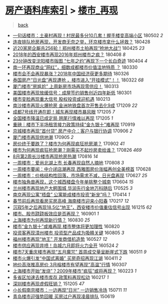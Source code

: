[房产语料库索引](../../README.md)  > [楼市_再现](楼市_再现.md)
====
> [back](../README.md)

- [一句话楼市：土豪村再现！村民最多分10几套！握手楼变高端小区](http://jkwz.applinzi.com/ittc/7098602932792722439.html#%E4%B8%80%E5%8F%A5%E8%AF%9D%E6%A5%BC%E5%B8%82%EF%BC%9A%E5%9C%9F%E8%B1%AA%E6%9D%91%E5%86%8D%E7%8E%B0%EF%BC%81%E6%9D%91%E6%B0%91%E6%9C%80%E5%A4%9A%E5%88%8610%E5%87%A0%E5%A5%97%EF%BC%81%E6%8F%A1%E6%89%8B%E6%A5%BC%E5%8F%98%E9%AB%98%E7%AB%AF%E5%B0%8F%E5%8C%BA) 180502 *2* 
- [连夜排队抢房再现，开发商无奈之举，环京楼市拿什么拯救？](http://jkwz.applinzi.com/ittc/7097068929203831824.html#%E8%BF%9E%E5%A4%9C%E6%8E%92%E9%98%9F%E6%8A%A2%E6%88%BF%E5%86%8D%E7%8E%B0%EF%BC%8C%E5%BC%80%E5%8F%91%E5%95%86%E6%97%A0%E5%A5%88%E4%B9%8B%E4%B8%BE%EF%BC%8C%E7%8E%AF%E4%BA%AC%E6%A5%BC%E5%B8%82%E6%8B%BF%E4%BB%80%E4%B9%88%E6%8B%AF%E6%95%91%EF%BC%9F) 180428  
- [近20家房企厮杀256轮！郑州楼市土拍再现“抢地大战”!](http://jkwz.applinzi.com/ittc/7095914565114266640.html#%E8%BF%9120%E5%AE%B6%E6%88%BF%E4%BC%81%E5%8E%AE%E6%9D%80256%E8%BD%AE%EF%BC%81%E9%83%91%E5%B7%9E%E6%A5%BC%E5%B8%82%E5%9C%9F%E6%8B%8D%E5%86%8D%E7%8E%B0%E2%80%9C%E6%8A%A2%E5%9C%B0%E5%A4%A7%E6%88%98%E2%80%9D%21) 180425 *23* 
- [2018年的西安楼市再现2016年郑州楼市之疯？](http://jkwz.applinzi.com/ittc/7089730576825451537.html#2018%E5%B9%B4%E7%9A%84%E8%A5%BF%E5%AE%89%E6%A5%BC%E5%B8%82%E5%86%8D%E7%8E%B02016%E5%B9%B4%E9%83%91%E5%B7%9E%E6%A5%BC%E5%B8%82%E4%B9%8B%E7%96%AF%EF%BC%9F) 180408 *8* 
- [23分钟改变沈阳楼市版图 “七年之约”再现下一个长白奇迹](http://jkwz.applinzi.com/ittc/7088123755358585866.html#23%E5%88%86%E9%92%9F%E6%94%B9%E5%8F%98%E6%B2%88%E9%98%B3%E6%A5%BC%E5%B8%82%E7%89%88%E5%9B%BE+%E2%80%9C%E4%B8%83%E5%B9%B4%E4%B9%8B%E7%BA%A6%E2%80%9D%E5%86%8D%E7%8E%B0%E4%B8%8B%E4%B8%80%E4%B8%AA%E9%95%BF%E7%99%BD%E5%A5%87%E8%BF%B9) 180404 *4* 
- [南一环再现商业“网红”，细数成都楼市价值洼地特质 ？](http://jkwz.applinzi.com/ittc/7086316877565658123.html#%E5%8D%97%E4%B8%80%E7%8E%AF%E5%86%8D%E7%8E%B0%E5%95%86%E4%B8%9A%E2%80%9C%E7%BD%91%E7%BA%A2%E2%80%9D%EF%BC%8C%E7%BB%86%E6%95%B0%E6%88%90%E9%83%BD%E6%A5%BC%E5%B8%82%E4%BB%B7%E5%80%BC%E6%B4%BC%E5%9C%B0%E7%89%B9%E8%B4%A8+%EF%BC%9F) 180330  
- [楼市会不会再现暴涨？2018年中国经济获更多期待](http://jkwz.applinzi.com/ittc/7084695630356415505.html#%E6%A5%BC%E5%B8%82%E4%BC%9A%E4%B8%8D%E4%BC%9A%E5%86%8D%E7%8E%B0%E6%9A%B4%E6%B6%A8%EF%BC%9F2018%E5%B9%B4%E4%B8%AD%E5%9B%BD%E7%BB%8F%E6%B5%8E%E8%8E%B7%E6%9B%B4%E5%A4%9A%E6%9C%9F%E5%BE%85) 180326  
- [泰国房产“日光盘”再现遭抢 ，楼市进入“开挂模式”！！](http://jkwz.applinzi.com/ittc/7083283904004097034.html#%E6%B3%B0%E5%9B%BD%E6%88%BF%E4%BA%A7%E2%80%9C%E6%97%A5%E5%85%89%E7%9B%98%E2%80%9D%E5%86%8D%E7%8E%B0%E9%81%AD%E6%8A%A2+%EF%BC%8C%E6%A5%BC%E5%B8%82%E8%BF%9B%E5%85%A5%E2%80%9C%E5%BC%80%E6%8C%82%E6%A8%A1%E5%BC%8F%E2%80%9D%EF%BC%81%EF%BC%81) 180322 *68* 
- [厦门楼市“房尴尬” 上周新房市场再现零供应！](http://jkwz.applinzi.com/ittc/7079903302680839175.html#%E5%8E%A6%E9%97%A8%E6%A5%BC%E5%B8%82%E2%80%9C%E6%88%BF%E5%B0%B4%E5%B0%AC%E2%80%9D+%E4%B8%8A%E5%91%A8%E6%96%B0%E6%88%BF%E5%B8%82%E5%9C%BA%E5%86%8D%E7%8E%B0%E9%9B%B6%E4%BE%9B%E5%BA%94%EF%BC%81) 180313  
- [美国楼市再现放缓信号：成屋签约销售创近四年新低](http://jkwz.applinzi.com/ittc/7075314700089033745.html#%E7%BE%8E%E5%9B%BD%E6%A5%BC%E5%B8%82%E5%86%8D%E7%8E%B0%E6%94%BE%E7%BC%93%E4%BF%A1%E5%8F%B7%EF%BC%9A%E6%88%90%E5%B1%8B%E7%AD%BE%E7%BA%A6%E9%94%80%E5%94%AE%E5%88%9B%E8%BF%91%E5%9B%9B%E5%B9%B4%E6%96%B0%E4%BD%8E) 180301  
- [楼市变脸再现重大信号 股权投资或迎机遇](http://jkwz.applinzi.com/ittc/7069375787067507718.html#%E6%A5%BC%E5%B8%82%E5%8F%98%E8%84%B8%E5%86%8D%E7%8E%B0%E9%87%8D%E5%A4%A7%E4%BF%A1%E5%8F%B7+%E8%82%A1%E6%9D%83%E6%8A%95%E8%B5%84%E6%88%96%E8%BF%8E%E6%9C%BA%E9%81%87) 180213  
- [南沙楼市再现火爆抢房 金洲地铁盘首次开售去化9成](http://jkwz.applinzi.com/ittc/7045223857542136849.html#%E5%8D%97%E6%B2%99%E6%A5%BC%E5%B8%82%E5%86%8D%E7%8E%B0%E7%81%AB%E7%88%86%E6%8A%A2%E6%88%BF+%E9%87%91%E6%B4%B2%E5%9C%B0%E9%93%81%E7%9B%98%E9%A6%96%E6%AC%A1%E5%BC%80%E5%94%AE%E5%8E%BB%E5%8C%969%E6%88%90) 171209 *22* 
- [成都7号线开通在即！城东再现楼市暴风眼](http://jkwz.applinzi.com/ittc/7043555412605928464.html#%E6%88%90%E9%83%BD7%E5%8F%B7%E7%BA%BF%E5%BC%80%E9%80%9A%E5%9C%A8%E5%8D%B3%EF%BC%81%E5%9F%8E%E4%B8%9C%E5%86%8D%E7%8E%B0%E6%A5%BC%E5%B8%82%E6%9A%B4%E9%A3%8E%E7%9C%BC) 171205 *7* 
- [全国楼市降温已成定局 翘尾行情难以再现](http://jkwz.applinzi.com/ittc/7043522420848198673.html#%E5%85%A8%E5%9B%BD%E6%A5%BC%E5%B8%82%E9%99%8D%E6%B8%A9%E5%B7%B2%E6%88%90%E5%AE%9A%E5%B1%80+%E7%BF%98%E5%B0%BE%E8%A1%8C%E6%83%85%E9%9A%BE%E4%BB%A5%E5%86%8D%E7%8E%B0) 171205 *1* 
- [重磅｜楼市下半场租赁接力政策持续“金九银十”难再现](http://jkwz.applinzi.com/ittc/7014978317193839633.html#%E9%87%8D%E7%A3%85%EF%BD%9C%E6%A5%BC%E5%B8%82%E4%B8%8B%E5%8D%8A%E5%9C%BA%E7%A7%9F%E8%B5%81%E6%8E%A5%E5%8A%9B%E6%94%BF%E7%AD%96%E6%8C%81%E7%BB%AD%E2%80%9C%E9%87%91%E4%B9%9D%E9%93%B6%E5%8D%81%E2%80%9D%E9%9A%BE%E5%86%8D%E7%8E%B0) 170919  
- [京城楼市再现“首付贷” 房产中介：客户与银行协调](http://jkwz.applinzi.com/ittc/7010167104089883665.html#%E4%BA%AC%E5%9F%8E%E6%A5%BC%E5%B8%82%E5%86%8D%E7%8E%B0%E2%80%9C%E9%A6%96%E4%BB%98%E8%B4%B7%E2%80%9D+%E6%88%BF%E4%BA%A7%E4%B8%AD%E4%BB%8B%EF%BC%9A%E5%AE%A2%E6%88%B7%E4%B8%8E%E9%93%B6%E8%A1%8C%E5%8D%8F%E8%B0%83) 170906 *2* 
- [厦门楼市再现供地潮](http://jkwz.applinzi.com/ittc/7009857242093061137.html#%E5%8E%A6%E9%97%A8%E6%A5%BC%E5%B8%82%E5%86%8D%E7%8E%B0%E4%BE%9B%E5%9C%B0%E6%BD%AE) 170905 *2* 
- [房价终于要跌了？楼市为何再现疯狂抢房潮？](http://jkwz.applinzi.com/ittc/7008722944484967440.html#%E6%88%BF%E4%BB%B7%E7%BB%88%E4%BA%8E%E8%A6%81%E8%B7%8C%E4%BA%86%EF%BC%9F%E6%A5%BC%E5%B8%82%E4%B8%BA%E4%BD%95%E5%86%8D%E7%8E%B0%E7%96%AF%E7%8B%82%E6%8A%A2%E6%88%BF%E6%BD%AE%EF%BC%9F) 170902 *41* 
- [楼市为何再现疯狂抢房潮？刚需买不起炒房卖给谁？](http://jkwz.applinzi.com/ittc/7006095697684988944.html#%E6%A5%BC%E5%B8%82%E4%B8%BA%E4%BD%95%E5%86%8D%E7%8E%B0%E7%96%AF%E7%8B%82%E6%8A%A2%E6%88%BF%E6%BD%AE%EF%BC%9F%E5%88%9A%E9%9C%80%E4%B9%B0%E4%B8%8D%E8%B5%B7%E7%82%92%E6%88%BF%E5%8D%96%E7%BB%99%E8%B0%81%EF%BC%9F) 170826 *469* 
- [8月第2周长沙楼市再现抢房热潮](http://jkwz.applinzi.com/ittc/7002347305561490449.html#8%E6%9C%88%E7%AC%AC2%E5%91%A8%E9%95%BF%E6%B2%99%E6%A5%BC%E5%B8%82%E5%86%8D%E7%8E%B0%E6%8A%A2%E6%88%BF%E7%83%AD%E6%BD%AE) 170816 *14* 
- [一周楼市：爱尚北湖上市 长春再现自然人摘地](http://jkwz.applinzi.com/ittc/6999349677500400656.html#%E4%B8%80%E5%91%A8%E6%A5%BC%E5%B8%82%EF%BC%9A%E7%88%B1%E5%B0%9A%E5%8C%97%E6%B9%96%E4%B8%8A%E5%B8%82+%E9%95%BF%E6%98%A5%E5%86%8D%E7%8E%B0%E8%87%AA%E7%84%B6%E4%BA%BA%E6%91%98%E5%9C%B0) 170808 *3* 
- [一周楼市要闻：中介闭店潮再现 西雅图房价涨幅再创全美榜首](http://jkwz.applinzi.com/ittc/6984175503110833157.html#%E4%B8%80%E5%91%A8%E6%A5%BC%E5%B8%82%E8%A6%81%E9%97%BB%EF%BC%9A%E4%B8%AD%E4%BB%8B%E9%97%AD%E5%BA%97%E6%BD%AE%E5%86%8D%E7%8E%B0+%E8%A5%BF%E9%9B%85%E5%9B%BE%E6%88%BF%E4%BB%B7%E6%B6%A8%E5%B9%85%E5%86%8D%E5%88%9B%E5%85%A8%E7%BE%8E%E6%A6%9C%E9%A6%96) 170628  
- [一周楼市：价格结构性回落，市场需求不减，日光盘再现](http://jkwz.applinzi.com/ittc/6983794520448566276.html#%E4%B8%80%E5%91%A8%E6%A5%BC%E5%B8%82%EF%BC%9A%E4%BB%B7%E6%A0%BC%E7%BB%93%E6%9E%84%E6%80%A7%E5%9B%9E%E8%90%BD%EF%BC%8C%E5%B8%82%E5%9C%BA%E9%9C%80%E6%B1%82%E4%B8%8D%E5%87%8F%EF%BC%8C%E6%97%A5%E5%85%89%E7%9B%98%E5%86%8D%E7%8E%B0) 170627 *25* 
- [楼市独角兽再现，这个城西楼盘今年单挑整个城南](http://jkwz.applinzi.com/ittc/6975313877020443652.html#%E6%A5%BC%E5%B8%82%E7%8B%AC%E8%A7%92%E5%85%BD%E5%86%8D%E7%8E%B0%EF%BC%8C%E8%BF%99%E4%B8%AA%E5%9F%8E%E8%A5%BF%E6%A5%BC%E7%9B%98%E4%BB%8A%E5%B9%B4%E5%8D%95%E6%8C%91%E6%95%B4%E4%B8%AA%E5%9F%8E%E5%8D%97) 170604 *15* 
- [兰州楼市再现地产大鳄围城 华润先行金地万科随后](http://jkwz.applinzi.com/ittc/6971551450336330756.html#%E5%85%B0%E5%B7%9E%E6%A5%BC%E5%B8%82%E5%86%8D%E7%8E%B0%E5%9C%B0%E4%BA%A7%E5%A4%A7%E9%B3%84%E5%9B%B4%E5%9F%8E+%E5%8D%8E%E6%B6%A6%E5%85%88%E8%A1%8C%E9%87%91%E5%9C%B0%E4%B8%87%E7%A7%91%E9%9A%8F%E5%90%8E) 170525 *3* 
- [南京再现公寓“捂盘” 公寓能成楼市投资“新宠”吗？](http://jkwz.applinzi.com/ittc/6956316020942832645.html#%E5%8D%97%E4%BA%AC%E5%86%8D%E7%8E%B0%E5%85%AC%E5%AF%93%E2%80%9C%E6%8D%82%E7%9B%98%E2%80%9D+%E5%85%AC%E5%AF%93%E8%83%BD%E6%88%90%E6%A5%BC%E5%B8%82%E6%8A%95%E8%B5%84%E2%80%9C%E6%96%B0%E5%AE%A0%E2%80%9D%E5%90%97%EF%BC%9F) 170414 *1* 
- [春节前后再现看房买房高峰 海南楼市迎来小阳春](http://jkwz.applinzi.com/ittc/6935626909827466244.html#%E6%98%A5%E8%8A%82%E5%89%8D%E5%90%8E%E5%86%8D%E7%8E%B0%E7%9C%8B%E6%88%BF%E4%B9%B0%E6%88%BF%E9%AB%98%E5%B3%B0+%E6%B5%B7%E5%8D%97%E6%A5%BC%E5%B8%82%E8%BF%8E%E6%9D%A5%E5%B0%8F%E9%98%B3%E6%98%A5) 170217 *12* 
- [沉寂5年之后再现18.5亿“地王”，西安楼市价值重估信号出现](http://jkwz.applinzi.com/ittc/6911910587281179652.html#%E6%B2%89%E5%AF%825%E5%B9%B4%E4%B9%8B%E5%90%8E%E5%86%8D%E7%8E%B018.5%E4%BA%BF%E2%80%9C%E5%9C%B0%E7%8E%8B%E2%80%9D%EF%BC%8C%E8%A5%BF%E5%AE%89%E6%A5%BC%E5%B8%82%E4%BB%B7%E5%80%BC%E9%87%8D%E4%BC%B0%E4%BF%A1%E5%8F%B7%E5%87%BA%E7%8E%B0) 161215 *62* 
- [楼市、股市跷跷板效应是否再现？](http://jkwz.applinzi.com/ittc/6872985357683000325.html#%E6%A5%BC%E5%B8%82%E3%80%81%E8%82%A1%E5%B8%82%E8%B7%B7%E8%B7%B7%E6%9D%BF%E6%95%88%E5%BA%94%E6%98%AF%E5%90%A6%E5%86%8D%E7%8E%B0%EF%BC%9F) 160901 *1* 
- [上海楼市为何再现新行情？](http://jkwz.applinzi.com/ittc/6872108990632297476.html#%E4%B8%8A%E6%B5%B7%E6%A5%BC%E5%B8%82%E4%B8%BA%E4%BD%95%E5%86%8D%E7%8E%B0%E6%96%B0%E8%A1%8C%E6%83%85%EF%BC%9F) 160830 *25* 
- [楼市“金九银十”或难再现 楼市整体将更加理性](http://jkwz.applinzi.com/ittc/6868356360273658885.html#%E6%A5%BC%E5%B8%82%E2%80%9C%E9%87%91%E4%B9%9D%E9%93%B6%E5%8D%81%E2%80%9D%E6%88%96%E9%9A%BE%E5%86%8D%E7%8E%B0+%E6%A5%BC%E5%B8%82%E6%95%B4%E4%BD%93%E5%B0%86%E6%9B%B4%E5%8A%A0%E7%90%86%E6%80%A7) 160820  
- [投资客再现漳州楼市 投资型产品成为吸睛关键](http://jkwz.applinzi.com/ittc/6862891452736209925.html#%E6%8A%95%E8%B5%84%E5%AE%A2%E5%86%8D%E7%8E%B0%E6%BC%B3%E5%B7%9E%E6%A5%BC%E5%B8%82+%E6%8A%95%E8%B5%84%E5%9E%8B%E4%BA%A7%E5%93%81%E6%88%90%E4%B8%BA%E5%90%B8%E7%9D%9B%E5%85%B3%E9%94%AE) 160805 *3* 
- [福州楼市再现“地王” 开发商借机造势](http://jkwz.applinzi.com/ittc/6836821453424821252.html#%E7%A6%8F%E5%B7%9E%E6%A5%BC%E5%B8%82%E5%86%8D%E7%8E%B0%E2%80%9C%E5%9C%B0%E7%8E%8B%E2%80%9D+%E5%BC%80%E5%8F%91%E5%95%86%E5%80%9F%E6%9C%BA%E9%80%A0%E5%8A%BF) 160527 *12* 
- [楼市供应再现井喷！岛城六月即将火力全开](http://jkwz.applinzi.com/ittc/6835719576356389892.html#%E6%A5%BC%E5%B8%82%E4%BE%9B%E5%BA%94%E5%86%8D%E7%8E%B0%E4%BA%95%E5%96%B7%EF%BC%81%E5%B2%9B%E5%9F%8E%E5%85%AD%E6%9C%88%E5%8D%B3%E5%B0%86%E7%81%AB%E5%8A%9B%E5%85%A8%E5%BC%80) 160524 *2* 
- [楼市7天重庆楼市再现“五月魔咒” 首周成交量呈断崖式下跌](http://jkwz.applinzi.com/ittc/6831066558293869572.html#%E6%A5%BC%E5%B8%827%E5%A4%A9%E9%87%8D%E5%BA%86%E6%A5%BC%E5%B8%82%E5%86%8D%E7%8E%B0%E2%80%9C%E4%BA%94%E6%9C%88%E9%AD%94%E5%92%92%E2%80%9D+%E9%A6%96%E5%91%A8%E6%88%90%E4%BA%A4%E9%87%8F%E5%91%88%E6%96%AD%E5%B4%96%E5%BC%8F%E4%B8%8B%E8%B7%8C) 160511 *9* 
- [楼市火爆引发“中国式离婚” 买房奇招再现江湖](http://jkwz.applinzi.com/ittc/6819872978141447173.html#%E6%A5%BC%E5%B8%82%E7%81%AB%E7%88%86%E5%BC%95%E5%8F%91%E2%80%9C%E4%B8%AD%E5%9B%BD%E5%BC%8F%E7%A6%BB%E5%A9%9A%E2%80%9D+%E4%B9%B0%E6%88%BF%E5%A5%87%E6%8B%9B%E5%86%8D%E7%8E%B0%E6%B1%9F%E6%B9%96) 160411 *2* 
- [地价高涨推高房价 3月榕楼市有望再现&quot;高温&quot;行情](http://jkwz.applinzi.com/ittc/6806846997596210181.html#%E5%9C%B0%E4%BB%B7%E9%AB%98%E6%B6%A8%E6%8E%A8%E9%AB%98%E6%88%BF%E4%BB%B7+3%E6%9C%88%E6%A6%95%E6%A5%BC%E5%B8%82%E6%9C%89%E6%9C%9B%E5%86%8D%E7%8E%B0%26quot%3B%E9%AB%98%E6%B8%A9%26quot%3B%E8%A1%8C%E6%83%85) 160307  
- [上海楼市开始“发烧”？2009年楼市“疯狂”或将再现？](http://jkwz.applinzi.com/ittc/6802067978258498565.html#%E4%B8%8A%E6%B5%B7%E6%A5%BC%E5%B8%82%E5%BC%80%E5%A7%8B%E2%80%9C%E5%8F%91%E7%83%A7%E2%80%9D%EF%BC%9F2009%E5%B9%B4%E6%A5%BC%E5%B8%82%E2%80%9C%E7%96%AF%E7%8B%82%E2%80%9D%E6%88%96%E5%B0%86%E5%86%8D%E7%8E%B0%EF%BC%9F) 160223 *1* 
- [多省区加速去楼市库存 政策料再现松动](http://jkwz.applinzi.com/ittc/6799708413856580612.html#%E5%A4%9A%E7%9C%81%E5%8C%BA%E5%8A%A0%E9%80%9F%E5%8E%BB%E6%A5%BC%E5%B8%82%E5%BA%93%E5%AD%98+%E6%94%BF%E7%AD%96%E6%96%99%E5%86%8D%E7%8E%B0%E6%9D%BE%E5%8A%A8) 160217 *1* 
- [深圳楼市再现虚假旺销？](http://jkwz.applinzi.com/ittc/6772283345253958661.html#%E6%B7%B1%E5%9C%B3%E6%A5%BC%E5%B8%82%E5%86%8D%E7%8E%B0%E8%99%9A%E5%81%87%E6%97%BA%E9%94%80%EF%BC%9F) 151205 *47* 
- [小长假南京楼市：一边再现“日光” 一边销售冷场](http://jkwz.applinzi.com/ittc/547650614927748791.html#%E5%B0%8F%E9%95%BF%E5%81%87%E5%8D%97%E4%BA%AC%E6%A5%BC%E5%B8%82%EF%BC%9A%E4%B8%80%E8%BE%B9%E5%86%8D%E7%8E%B0%E2%80%9C%E6%97%A5%E5%85%89%E2%80%9D+%E4%B8%80%E8%BE%B9%E9%94%80%E5%94%AE%E5%86%B7%E5%9C%BA) 150711 *11* 
- [青岛楼市迎强势回暖 买房过户再现凌晨排队](http://jkwz.applinzi.com/ittc/547650611423877335.html#%E9%9D%92%E5%B2%9B%E6%A5%BC%E5%B8%82%E8%BF%8E%E5%BC%BA%E5%8A%BF%E5%9B%9E%E6%9A%96+%E4%B9%B0%E6%88%BF%E8%BF%87%E6%88%B7%E5%86%8D%E7%8E%B0%E5%87%8C%E6%99%A8%E6%8E%92%E9%98%9F) 150619  
